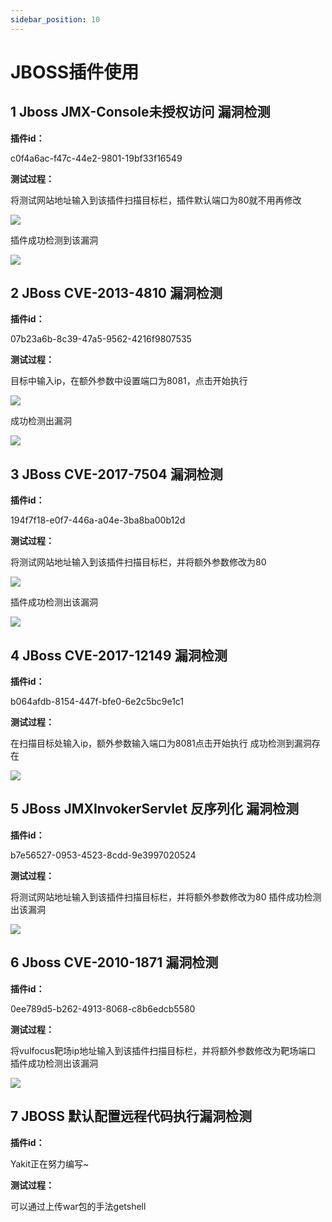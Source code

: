 ```yaml
---
sidebar_position: 10
---
```

# JBOSS插件使用

## 1 Jboss JMX-Console未授权访问 漏洞检测

**插件id：**

c0f4a6ac-f47c-44e2-9801-19bf33f16549

**测试过程：**

将测试网站地址输入到该插件扫描目标栏，插件默认端口为80就不用再修改

![](/img/products/yakit/JBOSS-1.png)

插件成功检测到该漏洞

![](/img/products/yakit/JBOSS-2.png)

## 2 JBoss CVE-2013-4810 漏洞检测

**插件id：**

07b23a6b-8c39-47a5-9562-4216f9807535

**测试过程：**

目标中输入ip，在额外参数中设置端口为8081，点击开始执行

![](/img/products/yakit/JBOSS-3.png)

成功检测出漏洞

![](/img/products/yakit/JBOSS-4.png)

## 3 JBoss CVE-2017-7504 漏洞检测

**插件id：**

194f7f18-e0f7-446a-a04e-3ba8ba00b12d

**测试过程：**

将测试网站地址输入到该插件扫描目标栏，并将额外参数修改为80

![](/img/products/yakit/JBOSS-5.png)

插件成功检测出该漏洞

![](/img/products/yakit/JBOSS-6.png)

## 4 JBoss CVE-2017-12149 漏洞检测

**插件id：**

b064afdb-8154-447f-bfe0-6e2c5bc9e1c1

**测试过程：**

在扫描目标处输入ip，额外参数输入端口为8081点击开始执行
成功检测到漏洞存在

![](/img/products/yakit/JBOSS-7.png)

## 5 JBoss JMXInvokerServlet 反序列化 漏洞检测

**插件id：**

b7e56527-0953-4523-8cdd-9e3997020524

**测试过程：**

将测试网站地址输入到该插件扫描目标栏，并将额外参数修改为80
插件成功检测出该漏洞

![](/img/products/yakit/JBOSS-8.png)

## 6 Jboss CVE-2010-1871 漏洞检测

**插件id：**

0ee789d5-b262-4913-8068-c8b6edcb5580

**测试过程：**

将vulfocus靶场ip地址输入到该插件扫描目标栏，并将额外参数修改为靶场端口
插件成功检测出该漏洞

![](/img/products/yakit/JBOSS-9.png)

## 7 JBOSS 默认配置远程代码执行漏洞检测

**插件id：**

Yakit正在努力编写~

**测试过程：**

可以通过上传war包的手法getshell
